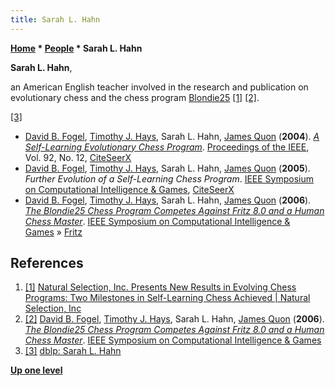 ```yaml
---
title: Sarah L. Hahn
---
```

**[Home](Home "Home") \* [People](People "People") \* Sarah L. Hahn**


**Sarah L. Hahn**,  

an American English teacher involved in the research and publication on evolutionary chess and the chess program [Blondie25](Blondie25 "Blondie25") <a id="cite-note-1" href="#cite-ref-1">[1]</a> <a id="cite-note-2" href="#cite-ref-2">[2]</a>. 






<a id="cite-note-3" href="#cite-ref-3">[3]</a>



* [David B. Fogel](David_B._Fogel "David B. Fogel"), [Timothy J. Hays](Timothy_J._Hays "Timothy J. Hays"), Sarah L. Hahn, [James Quon](James_Quon "James Quon") (**2004**). *[A Self-Learning Evolutionary Chess Program](https://ieeexplore.ieee.org/document/1360168?arnumber=1360168)*. [Proceedings of the IEEE](IEEE#Proceedings "IEEE"), Vol. 92, No. 12, [CiteSeerX](http://citeseerx.ist.psu.edu/viewdoc/summary?doi=10.1.1.72.4267)
* [David B. Fogel](David_B._Fogel "David B. Fogel"), [Timothy J. Hays](Timothy_J._Hays "Timothy J. Hays"), Sarah L. Hahn, [James Quon](James_Quon "James Quon") (**2005**). *Further Evolution of a Self-Learning Chess Program*. [IEEE Symposium on Computational Intelligence & Games](IEEE#CIG "IEEE"), [CiteSeerX](http://citeseerx.ist.psu.edu/viewdoc/summary?doi=10.1.1.112.5288)
* [David B. Fogel](David_B._Fogel "David B. Fogel"), [Timothy J. Hays](Timothy_J._Hays "Timothy J. Hays"), Sarah L. Hahn, [James Quon](James_Quon "James Quon") (**2006**). *[The Blondie25 Chess Program Competes Against Fritz 8.0 and a Human Chess Master](https://ieeexplore.ieee.org/document/4100133)*. [IEEE Symposium on Computational Intelligence & Games](IEEE#CIG "IEEE") » [Fritz](Fritz "Fritz")


## References


1. <a id="cite-ref-1" href="#cite-note-1">[1]</a> [Natural Selection, Inc. Presents New Results in Evolving Chess Programs: Two Milestones in Self-Learning Chess Achieved | Natural Selection, Inc](http://natural-selection.com/press/2006/pr_05222006.html)
2. <a id="cite-ref-2" href="#cite-note-2">[2]</a> [David B. Fogel](David_B._Fogel "David B. Fogel"), [Timothy J. Hays](Timothy_J._Hays "Timothy J. Hays"), Sarah L. Hahn, [James Quon](James_Quon "James Quon") (**2006**). *[The Blondie25 Chess Program Competes Against Fritz 8.0 and a Human Chess Master](https://ieeexplore.ieee.org/document/4100133)*. [IEEE Symposium on Computational Intelligence & Games](IEEE#CIG "IEEE")
3. <a id="cite-ref-3" href="#cite-note-3">[3]</a> [dblp: Sarah L. Hahn](https://dblp.uni-trier.de/pers/hd/h/Hahn:Sarah_L=)

**[Up one level](People "People")**







 
